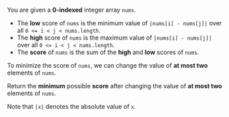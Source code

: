You are given a **0-indexed** integer array `nums`.

- The **low** score of `nums` is the minimum value of `|nums[i] - nums[j]|` over all `0 <= i < j < nums.length`.
- The **high** score of `nums` is the maximum value of `|nums[i] - nums[j]|` over all `0 <= i < j < nums.length`.
- The **score** of `nums` is the sum of the **high** and **low** scores of `nums`.

To minimize the score of `nums`, we can change the value of **at most two** elements of `nums`.

Return the **minimum** possible **score** after changing the value of **at most two** elements of `nums`.

Note that `|x|` denotes the absolute value of `x`.